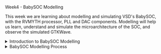 Week4 - BabySOC Modelling

This week we are learning about modelling and simulating VSD's BabySOC, with the RVMYTH processor, PLL and DAC components. Modelling will help us learn, understand and simulate the microarchitecture of the SOC, and observe the simulated GTKWave.

<details>
  <Summary> Introduction to BabySOC Modelling</Summary>
  
  - Model and simulate the VSDBabySoC using iverilog, then we will show the results using gtkwave tool. 
  - VSDBabysoc module is initialised with values, resulting in PLL's clock generation, CLK for the circuit. 
  - The CLK signal instruction memory instructions of RVMYTH processor to be executed. 
  - Register r17 will be filled values per cycle. 
  - DAC core uses the values from register r17 to give an output called OUT signal.

  - **Modelling of RVMYTH**
    - The RVMYTH processor written in TL-Verilog, must be written in Verilog.
    - Therefore, it is translated to verilog using Sandpiper saas [Here](https://github.com/shivanishah269/risc-v-core)
  - **Modelling of PLL and DAC**
    - These two analog components cannot be synthesised, hence their behaviour has to be modelled in simulation.
    - Real datatype is used in simulation
    - [This](https://github.com/vsdip/rvmyth_avsdpll_interface) is the implementation of PLL old model. Now, with neccessary changes, [this](https://github.com/lakshmi-sathi/avsdpll_1v8) model is used.  
    - This [model](https://github.com/vsdip/rvmyth_avsdpll_interface) is used to model PLL and this [model](https://github.com/vsdip/rvmyth_avsddac_interface) is used to model DAC.
  
  </details>

  <details>
  <Summary>  BabySOC Modelling Process </Summary>

  - Digital output value fed into the DAC is increased/decreased to observe changes on the DAC output.
  - Code snippet is as follows:
```
   $ sudo apt install make python python3 python3-pip git iverilog gtkwave docker.io
   $ sudo chmod 666 /var/run/docker.sock
   $ cd ~
   $ pip3 install pyyaml click sandpiper-saas
```
  - Come out of the dircetory, clone the respitory and do it in an arbitary directory structure.
```
   $ cd ~
   $ git clone https://github.com/manili/VSDBabySoC.git
```

  - cd to the dircetory `$ cd VSDBabySoC`
  - To convert TLV RVMYTH processor into verilog, use sandpiper command `sandpiper-saas -i ./src/module/*.tlv -o rvmyth.v --bestsv --noline -p verilog --outdir ./src/module/`


   </details>
  
